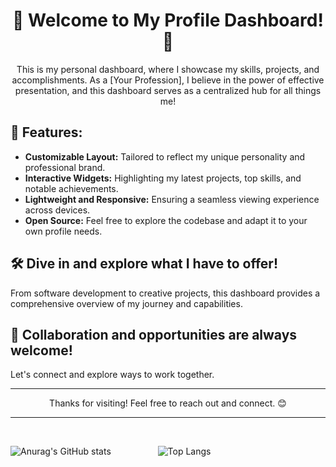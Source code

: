 <div align="center">
  <h1>🚀 Welcome to My Profile Dashboard! 🚀</h1>
  <p>This is my personal dashboard, where I showcase my skills, projects, and accomplishments. As a [Your Profession], I believe in the power of effective presentation, and this dashboard serves as a centralized hub for all things me!</p>
</div>

## 🌟 Features:
- **Customizable Layout:** Tailored to reflect my unique personality and professional brand.
- **Interactive Widgets:** Highlighting my latest projects, top skills, and notable achievements.
- **Lightweight and Responsive:** Ensuring a seamless viewing experience across devices.
- **Open Source:** Feel free to explore the codebase and adapt it to your own profile needs.

## 🛠️ Dive in and explore what I have to offer!
From software development to creative projects, this dashboard provides a comprehensive overview of my journey and capabilities.

## 🤝 Collaboration and opportunities are always welcome!
Let's connect and explore ways to work together.

---

<div align="center">
  <p>Thanks for visiting! Feel free to reach out and connect. 😊</p>
</div>

-----

<br>

![Anurag's GitHub stats](https://github-readme-stats.vercel.app/api?username=arsalan.dev.engineer&show_icons=true&theme=radical) &nbsp; &nbsp; &nbsp; &nbsp; &nbsp; &nbsp; &nbsp; &nbsp; &nbsp; ![Top Langs](https://github-readme-stats.vercel.app/api/top-langs/?username=arsalan-dev-engineer&theme=tokyonight)
<br>
